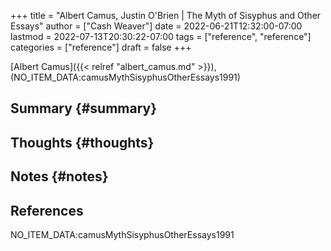 +++
title = "Albert Camus, Justin O'Brien | The Myth of Sisyphus and Other Essays"
author = ["Cash Weaver"]
date = 2022-06-21T12:32:00-07:00
lastmod = 2022-07-13T20:30:22-07:00
tags = ["reference", "reference"]
categories = ["reference"]
draft = false
+++

[Albert Camus]({{< relref "albert_camus.md" >}}), (NO_ITEM_DATA:camusMythSisyphusOtherEssays1991)


## Summary {#summary}


## Thoughts {#thoughts}


## Notes {#notes}

## References

<style>.csl-entry{text-indent: -1.5em; margin-left: 1.5em;}</style><div class="csl-bib-body">
  <div class="csl-entry">NO_ITEM_DATA:camusMythSisyphusOtherEssays1991</div>
</div>
